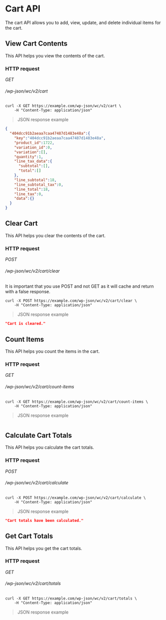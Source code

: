 # Cart API #

The cart API allows you to add, view, update, and delete individual items for the cart.

## View Cart Contents ##

This API helps you view the contents of the cart.

### HTTP request ###

<div class="api-endpoint">
	<div class="endpoint-data">
		<i class="label label-get">GET</i>
		<h6>/wp-json/wc/v2/cart</h6>
	</div>
</div>

```shell
curl -X GET https://example.com/wp-json/wc/v2/cart \
	-H "Content-Type: application/json"
```

> JSON response example

```json
{
  "404dcc91b2aeaa7caa47487d1483e48a":{
    "key":"404dcc91b2aeaa7caa47487d1483e48a",
    "product_id":1722,
    "variation_id":0,
    "variation":[],
    "quantity":1,
    "line_tax_data":{
      "subtotal":[],
      "total":[]
    },
    "line_subtotal":18,
    "line_subtotal_tax":0,
    "line_total":18,
    "line_tax":0,
    "data":{}
  }
}
```

## Clear Cart ##

This API helps you clear the contents of the cart.

### HTTP request ###

<div class="api-endpoint">
	<div class="endpoint-data">
		<i class="label label-post">POST</i>
		<h6>/wp-json/wc/v2/cart/clear</h6>
	</div>
</div>

<aside class="notice">
It is important that you use POST and not GET as it will cache and return with a false response.
</aside>

```shell
curl -X POST https://example.com/wp-json/wc/v2/cart/clear \
	-H "Content-Type: application/json"
```

> JSON response example

```json
"Cart is cleared."
```

## Count Items ##

This API helps you count the items in the cart.

### HTTP request ###

<div class="api-endpoint">
	<div class="endpoint-data">
		<i class="label label-get">GET</i>
		<h6>/wp-json/wc/v2/cart/count-items</h6>
	</div>
</div>

```shell
curl -X GET https://example.com/wp-json/wc/v2/cart/count-items \
	-H "Content-Type: application/json"
```

> JSON response example

```json
```

## Calculate Cart Totals ##

This API helps you calculate the cart totals.

### HTTP request ###

<div class="api-endpoint">
	<div class="endpoint-data">
		<i class="label label-post">POST</i>
		<h6>/wp-json/wc/v2/cart/calculate</h6>
	</div>
</div>

```shell
curl -X POST https://example.com/wp-json/wc/v2/cart/calculate \
	-H "Content-Type: application/json"
```

> JSON response example

```json
"Cart totals have been calculated."
```

## Get Cart Totals ##

This API helps you get the cart totals.

### HTTP request ###

<div class="api-endpoint">
	<div class="endpoint-data">
		<i class="label label-get">GET</i>
		<h6>/wp-json/wc/v2/cart/totals</h6>
	</div>
</div>

```shell
curl -X GET https://example.com/wp-json/wc/v2/cart/totals \
	-H "Content-Type: application/json"
```

> JSON response example

```json
```

